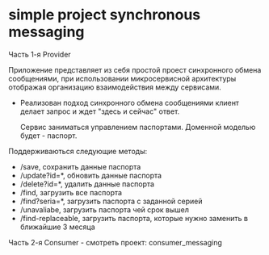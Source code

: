 # simple project synchronous messaging

Часть 1-я Provider

Приложение представляет из себя простой проест синхронного обмена сообщениями,
при использовании микросервисной архитектуры отображая организацию взаимодействия между сервисами.

- Реализован подход синхронного обмена сообщениями
  клиент делает запрос и ждет "здесь и сейчас" ответ.
  
  Сервис заниматься управлением паспортами.
  Доменной моделью будет - паспорт.

Поддерживаються следующие методы:

- /save, сохранить данные паспорта
- /update?id=*, обновить данные паспорта
- /delete?id=*, удалить данные паспорта
- /find, загрузить все паспорта
- /find?seria=*, загрузить паспорта с заданной серией
- /unavaliabe, загрузить паспорта чей срок вышел
- /find-replaceable, загрузить паспорта, которые нужно заменить в ближайшие 3 месяца

Часть 2-я Consumer - смотреть проект: consumer_messaging